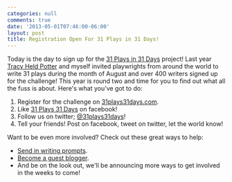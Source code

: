 ```yaml
---
categories: null
comments: true
date: '2013-05-01T07:46:00-06:00'
layout: post
title: Registration Open For 31 Plays in 31 Days!
---
```


Today is the day to sign up for the [31 Plays in 31 Days](https://31plays31days.com/) project! Last year [Tracy Held Potter](https://www.facebook.com/TracyHeldPotter?fref=ts) and myself invited playwrights from around the world to write 31 plays during the month of August and over 400 writers signed up for the challenge! This year is round two and time for you to find out what all the fuss is about. Here's what you've got to do:

1. Register for the challenge on [31plays31days.com](https://31plays31days.com/).
2. Like [31 Plays 31 Days](https://www.facebook.com/31Plays31Days) on facebook!
3. Follow us on twitter; [@31plays31days](https://twitter.com/31Plays31Days)!
4. Tell your friends! Post on facebook, tweet on twitter, let the world know! 

Want to be even more involved? Check out these great ways to help:

* [Send in writing prompts](https://31plays31days.com/blog/2013/04/29/call-for-writing-prompts/).
* [Become a guest blogger](https://31plays31days.com/blog/2013/04/22/call-for-guest-bloggers/).
* And be on the look out, we'll be announcing more ways to get involved in the weeks to come!